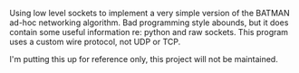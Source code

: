 Using low level sockets to implement a very simple version of the BATMAN ad-hoc networking algorithm. Bad programming style abounds, but it does contain some useful information re: python and raw sockets. This program uses a custom wire protocol, not UDP or TCP.

I'm putting this up for reference only, this project will not be maintained.